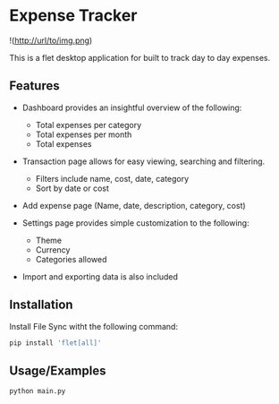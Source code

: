 
# Expense Tracker
!([http://url/to/img.png](https://github.com/PCB-IT/expense-tracker/blob/master/images/Expense%20Tracker%20Demo.png))

This is a flet desktop application for built to track day to day expenses.
## Features

- Dashboard provides an insightful overview of the following:
    - Total expenses per category 
    - Total expenses per month 
    - Total expenses

- Transaction page allows for easy viewing, searching and filtering.
    - Filters include name, cost, date, category
    - Sort by date or cost

- Add expense page (Name, date, description, category, cost)

- Settings page provides simple customization to the following:
    - Theme
    - Currency
    - Categories allowed

- Import and exporting data is also included
## Installation

Install File Sync witht the following command:

```bash
pip install 'flet[all]' 
```
    
## Usage/Examples

```bash
python main.py
```

